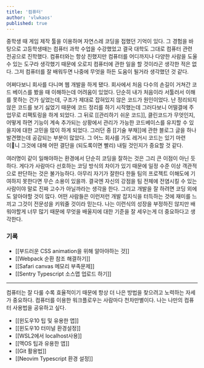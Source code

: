 ```yaml
---
title: '컴퓨터'
author: 'vlwkaos'
published: true
---
```


중학생 때 게임 제작 툴을 이용하며 자연스레 코딩을 접했던 기억이 있다. 그 경험을 바탕으로 고등학생때는 컴퓨터 과학 수업을 수강했었고 결국 대학도 그대로 컴퓨터 관련 전공으로 진학했다. 컴퓨터와는 항상 친했지만 컴퓨터를 어디까지나 다양한 사람을 도울 수 있는 도구라 생각했기 때문에 오로지 컴퓨터에 관한 일을 할 것이라곤 생각한 적은 없다. 그저 컴퓨터를 잘 배워두면 나중에 무엇을 하든 도움이 될거라 생각했던 것 같다. 

어쩌다보니 회사를 다니며 웹 개발을 하게 됐다. 회사에서 처음 다수의 손길이 거쳐간 코드 베이스를 봤을 때 이해하는데 어려움이 있었다. 단순히 내가 처음이라 서툴러서 이해를 못하는 건가 싶었는데, 구조가 제대로 잡혀있지 않은 코드가 원인이었다. 난 정리되지 않은 코드를 보기 싫었기 때문에 코드 정리를 하기 시작했는데 그러다보니 어떨결에 주업무로 리팩토링을 하게 되었다. 그 뒤로 [[관리하기 쉬운 코드]], 클린코드가 무엇인지, 어떻게 하면 기능이 계속 추가되는 상황에서 관리가 가능한 코드베이스를 유지할 수 있을지에 대한 고민을 많이 하게 되었다. 그러던 중 [[기술 부채]]에 관한 블로그 글을 하나 발견했는데 공감되는 부분이 많았다. 그 어느 회사를 가도 레거시 코드는 있기 마련이니 그것에 대해 어떤 결단을 (되도록이면 빨리) 내릴 것인지가 중요할 것 같다. 

여러명이 같이 일해야하는 환경에서 단순히 코딩을 잘하는 것은 그리 큰 이점이 아닌 듯 하다. 게다가 사람마다 선호하는 코딩 방식의 차이가 있기 때문에 일정 수준 이상 객관적으로 판단하는 것은 불가능하다. 아무리 자기가 잘한다 한들 팀의 프로젝트 이해도에 기여하지 못한다면 무슨 소용이 있을까. 결국엔 자신의 강점을 팀 전체에 전염시킬 수 있는 사람이야 말로 진짜 고수가 아닐까라는 생각을 한다. 그리고 개발을 잘 하려면 코딩 외에도 알아야할 것이 많다. 어떤 사람들은 이런저런 개발 잡지식을 터득하는 것에 재미를 느끼고 그것이 전문성을 키워줄 것이라 믿는다. 나는 이런식의 성장을 부정하진 않지만 배워야할게 너무 많기 때문에 무엇을 배울지에 대한 기준을 잘 세우는게 더 중요하다고 생각한다.

### 기록

- [[부드러운 CSS animation을 위해 알아야하는 것]]
- [[Webpack 순환 참조 해결하기]]
- [[Safari canvas 메모리 부족문제]]
- [[Sentry Typescript 소스맵 업로드 하기]]

---

컴퓨터는 잘 다룰 수록 효율적이기 때문에 항상 더 나은 방법을 찾으려고 노력하는 자세가 중요하다. 컴퓨터를 이용한 워크플로우는 사람마다 천차만별이다. 나는 나만의 컴퓨터 사용법을 공유하고 싶다.

- [[윈도우10 팁 및 유용한 앱]]
- [[윈도우10 터미널 환경설정]]
- [[WSL2에서 localhost사용]]
- [[맥OS 팁과 유용한 앱]]
- [[Git 활용법]]
- [[Neovim Typescript 환경 설정]]
